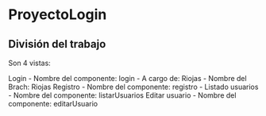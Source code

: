 # ProyectoLogin

## División del trabajo

Son 4 vistas:

Login - Nombre del componente: login - A cargo de: Riojas - Nombre del Brach: Riojas
Registro - Nombre del componente: registro -
Listado usuarios - Nombre del componente: listarUsuarios
Editar usuario - Nombre del componente: editarUsuario

